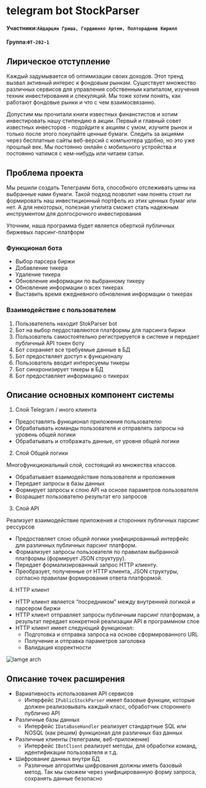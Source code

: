 # telegram bot StockParser
#### Участники:`Айдарцян Гриша, Гордиенко Артем, Полтораднев Кирилл`
#### Группа:`ФТ-202-1`
## Лирическое отступление
Каждый задумывается об оптимизации своих доходов. Этот тренд вызвал активный интерес к фондовым рынкам. Существует множество различных сервисов для управления собственным капиталом, изучения техник инвестирования и спекуляций. Мы тоже хотим понять, как работают фондовые рынки и что с чем взаимосвязанно. 

Допустим мы прочитали книги известных финанстистов и хотим инвестировать нашу стипендию в акции. Первый и главный совет известных инвесторов - подойдите к акциям с умом, изучите рынок и только после этого покупайте ценные бумаги. Следить за акциями через бесплатные сайты веб-версий с компьютера удобно, но это уже прошлый век. Мы постоянно онлайн с мобильного устройства и постоянно чатимся с кем-нибудь или читаем сатьи.

## Проблема проекта
Мы решили создать Телеграмм бота, способного отслеживать цены на выбранные нами бумаги. Такой подход позволит нам понять стоит ли формировать наш инвестиционный портфель из этих ценных бумаг или нет. А для некоторых, полезная утилита сможет стать надежным инструментом для долгосрочного инвестирования

Уточним, наша программа будет является оберткой публичных биржевых парсинг-платформ

### Функционал бота
* Выбор парсера биржи
* Добавление тикера
* Удаление тикера
* Обновление информации по выбранному тикеру
* Обновление информации о всех тикерах
* Выставить время ежедневного обновления информации о тикерах

### Взаимодействие с пользователем
1. Пользвателель находит StokParser bot
2. Бот на выбор пердоставляются платформы для парсинга биржи
3. Пользователь самостоятельно регистрируется в системе и передает публичный API токен боту
4. Бот сохраняет все требуемые данные в БД
5. Бот предоствляет доступ к функционалу 
6. Пользователь вводит интересуемы тикеры
7. Бот синхронизирует тикеры в БД
8. Бот предоставляет информацию о тикерах

## Описание основных компонент системы
1. Слой Telegram / иного клиента
* Предоставлять функционал приложения пользователю
* Обрабатывать команды пользователя и отправлять запросы на уровень общей логики
* Обрабатывать и отображать данные, от уровня общей логики

2. Слой Общей логики

Многофункциональный слой, состоящий из множества классов.
* Обрабатывает взаимодействие пользователя и проложения
* Передает запросы в базы данных
* Формирует запросы к слою API на основе параметров пользователя
* Возращает пользователю результат его запросов

3. Слой API

Реализует взаимодействие приложения и сторонних публичных парсинг рессурсов
* Предоставляет слою общей логики унифицированный интерфейс для различных публичных парсинг платформ. 
* Формализует запросы пользователя по правилам выбранной платформы (формирует JSON структуру). 
* Передает формализированный запрос HTTP клиенту. 
* Преобразует, полученные от HTTP клиента, JSON структуры, согласно правилам формирования ответа платформой.

4. HTTP клиент
* HTTP клиент является “посредником” между внутренней логикой и парсером биржи
* HTTP клиент отправляет запросы публичным парсинг платформам, а результат передает конкретной реализации API в программном слое
* HTTP клиент имеет следующий функционал:
  * Подготовка и отправка запроса на основе сформированного URL
  * Получение и отправка параметров заголовка
  * Валидация корректности

![Iamge arch](images/atchetectrue.jpg)

## Описание точек расширения
* Вариативность использования API сервисов
  * Интерфейс `IPublicStoсkParser` имеет базовые функции, которые должен реализовывать каждый класс, обработчик стороннего публично API
* Различные базы данных
  * Интерфейс `IDataBaseHandler` реализует стандартные SQL или NOSQL (как решим) функционал для различных баз данных
* Различные клиенты (телеграмм, веб-приложение)
  * Интерфейс `IBotClient` реализует методы, для обработки команд, идентификации пользователя и т.д.
* Шифрование данных внутри БД
  * Различные алгоритмы шифрования должны иметь базовый метод. Так мы сможем через унифицированную форму запроса, сохранять данные безопасно
